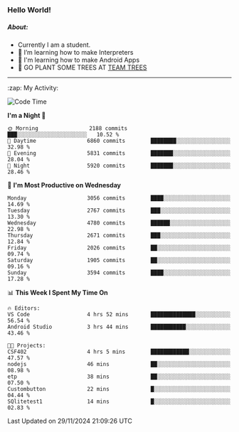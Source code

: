 ### Hello World!

##### About:
- Currently I am a student.
- 🌱 I’m learning how to make Interpreters
- 🌱 I'm learning how to make Android Apps
- 🌱 GO PLANT SOME TREES AT [TEAM TREES](https://teamtrees.org/)

---
  <summary>:zap: My Activity:</summary>
  
<!--START_SECTION:waka-->
![Code Time](http://img.shields.io/badge/Code%20Time-1%2C640%20hrs%2035%20mins-blue)

**I'm a Night 🦉** 

```text
🌞 Morning                2188 commits        ███░░░░░░░░░░░░░░░░░░░░░░   10.52 % 
🌆 Daytime                6860 commits        ████████░░░░░░░░░░░░░░░░░   32.98 % 
🌃 Evening                5831 commits        ███████░░░░░░░░░░░░░░░░░░   28.04 % 
🌙 Night                  5920 commits        ███████░░░░░░░░░░░░░░░░░░   28.46 % 
```
📅 **I'm Most Productive on Wednesday** 

```text
Monday                   3056 commits        ████░░░░░░░░░░░░░░░░░░░░░   14.69 % 
Tuesday                  2767 commits        ███░░░░░░░░░░░░░░░░░░░░░░   13.30 % 
Wednesday                4780 commits        ██████░░░░░░░░░░░░░░░░░░░   22.98 % 
Thursday                 2671 commits        ███░░░░░░░░░░░░░░░░░░░░░░   12.84 % 
Friday                   2026 commits        ██░░░░░░░░░░░░░░░░░░░░░░░   09.74 % 
Saturday                 1905 commits        ██░░░░░░░░░░░░░░░░░░░░░░░   09.16 % 
Sunday                   3594 commits        ████░░░░░░░░░░░░░░░░░░░░░   17.28 % 
```


📊 **This Week I Spent My Time On** 

```text
🔥 Editors: 
VS Code                  4 hrs 52 mins       ██████████████░░░░░░░░░░░   56.54 % 
Android Studio           3 hrs 44 mins       ███████████░░░░░░░░░░░░░░   43.46 % 

🐱‍💻 Projects: 
CSF402                   4 hrs 5 mins        ████████████░░░░░░░░░░░░░   47.57 % 
nodejs                   46 mins             ██░░░░░░░░░░░░░░░░░░░░░░░   08.98 % 
etp                      38 mins             ██░░░░░░░░░░░░░░░░░░░░░░░   07.50 % 
Custombutton             22 mins             █░░░░░░░░░░░░░░░░░░░░░░░░   04.44 % 
SQlitetest1              14 mins             █░░░░░░░░░░░░░░░░░░░░░░░░   02.83 % 
```


 Last Updated on 29/11/2024 21:09:26 UTC
<!--END_SECTION:waka-->
